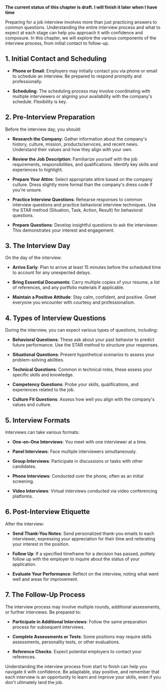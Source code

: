**The current status of this chapter is draft. I will finish it later when I have time**

Preparing for a job interview involves more than just practicing answers to common questions. Understanding the entire interview process and what to expect at each stage can help you approach it with confidence and composure. In this chapter, we will explore the various components of the interview process, from initial contact to follow-up.

**1. Initial Contact and Scheduling**
-------------------------------------

* **Phone or Email**: Employers may initially contact you via phone or email to schedule an interview. Be prepared to respond promptly and professionally.

* **Scheduling**: The scheduling process may involve coordinating with multiple interviewers or aligning your availability with the company's schedule. Flexibility is key.

**2. Pre-Interview Preparation**
--------------------------------

Before the interview day, you should:

* **Research the Company**: Gather information about the company's history, culture, mission, products/services, and recent news. Understand their values and how they align with your own.

* **Review the Job Description**: Familiarize yourself with the job requirements, responsibilities, and qualifications. Identify key skills and experiences to highlight.

* **Prepare Your Attire**: Select appropriate attire based on the company culture. Dress slightly more formal than the company's dress code if you're unsure.

* **Practice Interview Questions**: Rehearse responses to common interview questions and practice behavioral interview techniques. Use the STAR method (Situation, Task, Action, Result) for behavioral questions.

* **Prepare Questions**: Develop insightful questions to ask the interviewer. This demonstrates your interest and engagement.

**3. The Interview Day**
------------------------

On the day of the interview:

* **Arrive Early**: Plan to arrive at least 15 minutes before the scheduled time to account for any unexpected delays.

* **Bring Essential Documents**: Carry multiple copies of your resume, a list of references, and any portfolio materials if applicable.

* **Maintain a Positive Attitude**: Stay calm, confident, and positive. Greet everyone you encounter with courtesy and professionalism.

**4. Types of Interview Questions**
-----------------------------------

During the interview, you can expect various types of questions, including:

* **Behavioral Questions**: These ask about your past behavior to predict future performance. Use the STAR method to structure your responses.

* **Situational Questions**: Present hypothetical scenarios to assess your problem-solving abilities.

* **Technical Questions**: Common in technical roles, these assess your specific skills and knowledge.

* **Competency Questions**: Probe your skills, qualifications, and experiences related to the job.

* **Culture Fit Questions**: Assess how well you align with the company's values and culture.

**5. Interview Formats**
------------------------

Interviews can take various formats:

* **One-on-One Interviews**: You meet with one interviewer at a time.

* **Panel Interviews**: Face multiple interviewers simultaneously.

* **Group Interviews**: Participate in discussions or tasks with other candidates.

* **Phone Interviews**: Conducted over the phone, often as an initial screening.

* **Video Interviews**: Virtual interviews conducted via video conferencing platforms.

**6. Post-Interview Etiquette**
-------------------------------

After the interview:

* **Send Thank-You Notes**: Send personalized thank-you emails to each interviewer, expressing your appreciation for their time and reiterating your interest in the position.

* **Follow Up**: If a specified timeframe for a decision has passed, politely follow up with the employer to inquire about the status of your application.

* **Evaluate Your Performance**: Reflect on the interview, noting what went well and areas for improvement.

**7. The Follow-Up Process**
----------------------------

The interview process may involve multiple rounds, additional assessments, or further interviews. Be prepared to:

* **Participate in Additional Interviews**: Follow the same preparation process for subsequent interviews.

* **Complete Assessments or Tests**: Some positions may require skills assessments, personality tests, or other evaluations.

* **Reference Checks**: Expect potential employers to contact your references.

Understanding the interview process from start to finish can help you navigate it with confidence. Be adaptable, stay positive, and remember that each interview is an opportunity to learn and improve your skills, even if you don't ultimately land the job.
